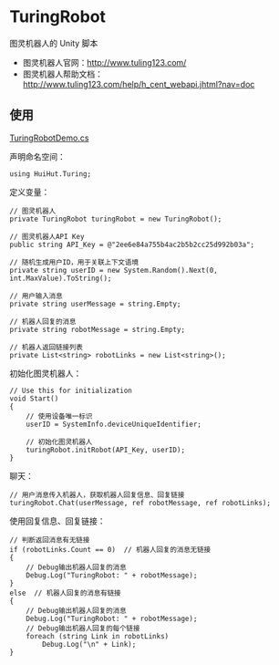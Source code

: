 # TuringRobot

图灵机器人的 Unity 脚本 

* 图灵机器人官网：http://www.tuling123.com/
* 图灵机器人帮助文档：http://www.tuling123.com/help/h_cent_webapi.jhtml?nav=doc

## 使用

[TuringRobotDemo.cs](https://github.com/huihut/TuringRobot/blob/master/Demo/TuringRobotDemo.cs)

声明命名空间：
```
using HuiHut.Turing;
```

定义变量：
```
// 图灵机器人
private TuringRobot turingRobot = new TuringRobot();

// 图灵机器人API Key
public string API_Key = @"2ee6e84a755b4ac2b5b2cc25d992b03a";

// 随机生成用户ID，用于关联上下文语境
private string userID = new System.Random().Next(0, int.MaxValue).ToString();

// 用户输入消息
private string userMessage = string.Empty;

// 机器人回复的消息
private string robotMessage = string.Empty;

// 机器人返回链接列表
private List<string> robotLinks = new List<string>();
```

初始化图灵机器人：
```
// Use this for initialization
void Start()
{
    // 使用设备唯一标识
    userID = SystemInfo.deviceUniqueIdentifier;

    // 初始化图灵机器人
    turingRobot.initRobot(API_Key, userID);
}
```

聊天：
```
// 用户消息传入机器人，获取机器人回复信息、回复链接
turingRobot.Chat(userMessage, ref robotMessage, ref robotLinks);
```

使用回复信息、回复链接：
```
// 判断返回消息有无链接
if (robotLinks.Count == 0)  // 机器人回复的消息无链接
{
    // Debug输出机器人回复的消息
    Debug.Log("TuringRobot: " + robotMessage);
}
else  // 机器人回复的消息有链接
{
    // Debug输出机器人回复的消息
    Debug.Log("TuringRobot: " + robotMessage);
    // Debug输出机器人回复的每个链接
    foreach (string Link in robotLinks)
        Debug.Log("\n" + Link);
}
```